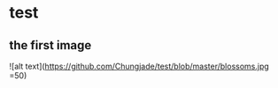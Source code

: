 # test
## the first image
![alt text](https://github.com/Chungjade/test/blob/master/blossoms.jpg =50)
